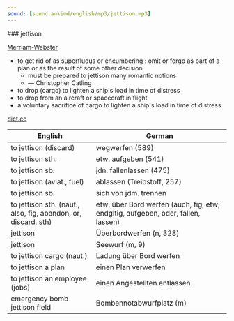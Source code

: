 ```yaml
---
sound: [sound:ankimd/english/mp3/jettison.mp3]
---
```


\### jettison

[Merriam-Webster](https://www.merriam-webster.com/dictionary/jettison)

- to get rid of as superfluous or encumbering : omit or forgo as part of a plan or as the result of some other decision
    - must be prepared to jettison many romantic notions
    - — Christopher Catling
- to drop (cargo) to lighten a ship's load in time of distress
- to drop from an aircraft or spacecraft in flight
- a voluntary sacrifice of cargo to lighten a ship's load in time of distress

[dict.cc](https://www.dict.cc/jettison)

| English        | German       |
| -------------- | ------------ |
| to jettison (discard) | wegwerfen (589) |
| to jettison sth. | etw. aufgeben (541) |
| to jettison sb. | jdn. fallenlassen (475) |
| to jettison (aviat., fuel) | ablassen (Treibstoff, 257) |
| to jettison sb. | sich von jdm. trennen |
| to jettison sth. (naut., also, fig, abandon, or, discard, sth) | etw. über Bord werfen (auch, fig, etw, endgltig, aufgeben, oder, fallen, lassen) |
| jettison | Überbordwerfen (n, 328) |
| jettison | Seewurf (m, 9) |
| to jettison cargo (naut.) | Ladung über Bord werfen |
| to jettison a plan | einen Plan verwerfen |
| to jettison an employee (jobs) | einen Angestellten entlassen |
| emergency bomb jettison field | Bombennotabwurfplatz (m) |
